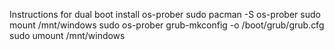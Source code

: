 
Instructions for dual boot
install os-prober
sudo pacman -S os-prober
sudo mount /mnt/windows
sudo os-prober
grub-mkconfig -o /boot/grub/grub.cfg
sudo umount /mnt/windows
